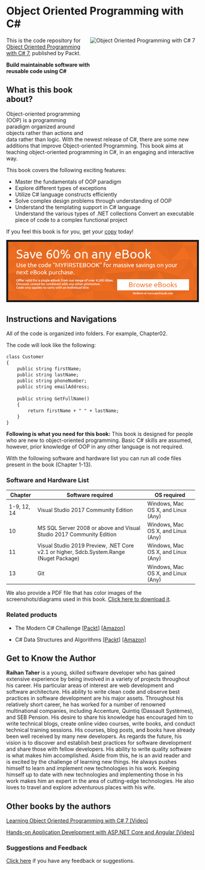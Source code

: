 # Object Oriented Programming with C#

<a href="https://www.packtpub.com/application-development/object-oriented-programming-c-7?utm_source=github&utm_medium=repository&utm_campaign=9781788296229 "><img src="https://d1ldz4te4covpm.cloudfront.net/sites/default/files/imagecache/ppv4_main_book_cover/B07306_MockupCover.png" alt="Object Oriented Programming with C# 7" height="256px" align="right"></a>

This is the code repository for [Object Oriented Programming with C# 7](https://www.packtpub.com/application-development/object-oriented-programming-c-7?utm_source=github&utm_medium=repository&utm_campaign=9781788296229), published by Packt.

**Build maintainable software with reusable code using C#**

## What is this book about?
Object-oriented programming (OOP) is a programming paradigm organized around objects rather than actions and data rather than logic. With the newest release of C#, there are some new additions that improve Object-oriented Programming. This book aims at teaching object-oriented programming in C#, in an engaging and interactive way.

This book covers the following exciting features:
* Master the fundamentals of OOP paradigm 
* Explore different types of exceptions 
* Utilize C# language constructs efficiently 
* Solve complex design problems through understanding of OOP 
* Understand the templating support in C# language  
Understand the various types of .NET collections 
Convert an executable piece of code to a complex functional project 

If you feel this book is for you, get your [copy](https://www.amazon.com/dp/1788296222) today!

<a href="https://www.packtpub.com/?utm_source=github&utm_medium=banner&utm_campaign=GitHubBanner"><img src="https://raw.githubusercontent.com/PacktPublishing/GitHub/master/GitHub.png" 
alt="https://www.packtpub.com/" border="5" /></a>

## Instructions and Navigations
All of the code is organized into folders. For example, Chapter02.

The code will look like the following:
```
class Customer
{
    public string firstName;
    public string lastName;
    public string phoneNumber;
    public string emailAddress;

    public string GetFullName()
    {
        return firstName + " " + lastName;
    }
}
```

**Following is what you need for this book:**
This book is designed for people who are new to object-oriented programming. Basic C# skills are assumed, however, prior knowledge of OOP in any other language is not required.

With the following software and hardware list you can run all code files present in the book (Chapter 1-13).
### Software and Hardware List
| Chapter | Software required | OS required |
| -------- | ------------------------------------ | ----------------------------------- |
| 1-9, 12, 14 | Visual Studio 2017 Community Edition | Windows, Mac OS X, and Linux (Any) |
| 10 | MS SQL Server 2008 or above and Visual Studio 2017 Community Edition | Windows, Mac OS X, and Linux (Any) |
| 11 | Visual Studio 2019 Preview, .NET Core v2.1 or higher, Sdcb.System.Range (Nuget Package) | Windows, Mac OS X, and Linux (Any) |
| 13 | Git | Windows, Mac OS X, and Linux (Any) |

We also provide a PDF file that has color images of the screenshots/diagrams used in this book. [Click here to download it](https://www.packtpub.com/sites/default/files/downloads/9781788296229_ColorImages.pdf).

### Related products
* The Modern C# Challenge [[Packt]](https://www.packtpub.com/application-development/modern-c-challenge-0?utm_source=github&utm_medium=repository&utm_campaign=9781789535426) [[Amazon]](https://www.amazon.com/dp/1789535425)

* C# Data Structures and Algorithms [[Packt]](https://www.packtpub.com/application-development/c-data-structures-and-algorithms-0?utm_source=github&utm_medium=repository&utm_campaign=9781788833738) [[Amazon]](https://www.amazon.com/dp/1788833732)

## Get to Know the Author
**Raihan Taher**
is a young, skilled software developer who has gained extensive experience by being involved in a variety of projects throughout his career. His particular areas of interest are web development and software architecture. His ability to write clean code and observe best practices in software development are his major assets. Throughout his relatively short career, he has worked for a number of renowned multinational companies, including Accenture, Quintiq (Dassault Systèmes), and SEB Pension. His desire to share his knowledge has encouraged him to write technical blogs, create online video courses, write books, and conduct technical training sessions. His courses, blog posts, and books have already been well received by many new developers. As regards the future, his vision is to discover and establish best practices for software development and share those with fellow developers. His ability to write quality software is what makes him accomplished. Aside from this, he is an avid reader and is excited by the challenge of learning new things. He always pushes himself to learn and implement new technologies in his work. Keeping himself up to date with new technologies and implementing those in his work makes him an expert in the area of cutting-edge technologies. He also loves to travel and explore adventurous places with his wife.

## Other books by the authors
[Learning Object Oriented Programming with C# 7 [Video]](https://www.packtpub.com/application-development/learning-object-oriented-programming-c-7-video?utm_source=github&utm_medium=repository&utm_campaign=9781788296076)

[Hands-on Application Development with ASP.NET Core and Angular [Video]](https://www.packtpub.com/web-development/hands-application-development-aspnet-core-and-angular-video?utm_source=github&utm_medium=repository&utm_campaign=9781788290449)

### Suggestions and Feedback
[Click here](https://docs.google.com/forms/d/e/1FAIpQLSdy7dATC6QmEL81FIUuymZ0Wy9vH1jHkvpY57OiMeKGqib_Ow/viewform) if you have any feedback or suggestions.


